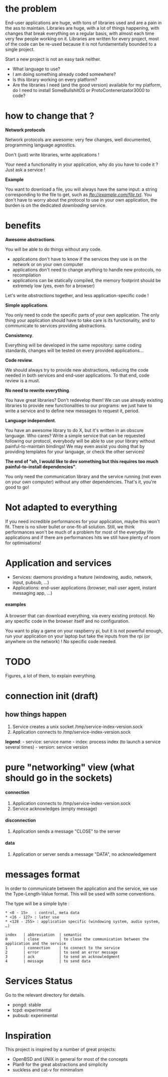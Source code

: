 # the problem

End-user applications are huge, with tons of libraries used and are a pain in the ass to maintain.
Libraries are huge, with a lot of things happening, with changes that break everything on a regular basis, with almost each time very few people working on it.
Libraries are written for every project, most of the code can be re-used because it is not fundamentally bounded to a single project.

Start a new project is not an easy task neither.

- What language to use?
- I am doing something already coded somewhere?
- Is this library working on every platform?
- Are the libraries I need (and the good version) available for my platform, do I need to install SomeBullshitOS or ProtoContenerizator3000 to code?

# how to change that ?

**Network protocols**

Network protocols are awesome: very few changes, well documented, programming language agnostics.

Don't (just) write libraries, write applications !

Your need a functionality in your application, why do you have to code it ?
Just ask a service !

**Example**

You want to download a file, you will always have the same input: a string corresponding to the file to get, such as _ftp://example.com/file.txt_.
You don't have to worry about the protocol to use in your own application, the burden is on the dedicated *downloading* service.

# benefits

**Awesome abstractions**.

You will be able to do things without any code.

* applications don't have to know if the services they use is on the network or on your own computer
* applications don't need to change anything to handle new protocols, no recompilation
* applications can be statically compiled, the memory footprint should be extremely low (yes, even for a browser)

Let's write *abstractions* together, and less application-specific code !

**Simple applications**.

You only need to code the specific parts of your own application.
The only thing your application should have to take care is its functionality, and to communicate to services providing abstractions.

**Consistency**.

Everything will be developed in the same repository: same coding standards, changes will be tested on every provided applications…

**Code review**.

We should always try to provide new abstractions, reducing the code needed in both services and end-user applications.
To that end, code review is a must.

**No need to rewrite everything**.

You have great libraries?
Don't redevelop them!
We can use already existing libraries to provide new functionalities to our programs: we just have to write a service and to define new messages to request it, period.

**Language independent**.

You have an awesome library to do X, but it's written in an obscure language.
Who cares?
Write a simple service that can be requested following our protocol, everybody will be able to use your library without painful-to-maintain bindings!
We may even assist you doing that by providing templates for your language, or check the other services!

**The end of "oh, I would like to dev something but this requires too much painful-to-install dependencies"**.

You only need the communication library and the service running (not even on your own computer) without any other dependencies.
That's it, you're good to go!

# Not adapted to everything

If you need incredible performances for your application, maybe this won't fit.
There is no silver bullet or one-fit-all solution.
Still, we think performances won't be much of a problem for most of the everyday life applications and if there are performances hits we still have plenty of room for optimisations!

# Application and services

- Services: daemons providing a feature (windowing, audio, network, input, pubsub, …)
- Applications: end-user applications (browser, mail user agent, instant messaging app, …)

#### examples

A browser that can download everything, via every existing protocol.
No any specific code in the browser itself and no configuration.

You want to play a game on your raspberry pi, but it is not powerful enough, run your application on your laptop but take the inputs from the rpi (or anywhere on the network) !
No specific code needed.

# TODO

Figures, a lot of them, to explain everything.

# connection init (draft)

## how things happen

1. Service creates a unix socket /tmp/service-index-version.sock
1. Application connects to /tmp/service-index-version.sock

__legend__:
    - service: service name
    - index: process index (to launch a service several times)
    - version: service version

# pure "networking" view (what should go in the sockets)

#### connection
1. Application connects to /tmp/service-index-version.sock
1. Service acknowledges (empty message)

#### disconnection
1. Application sends a message "CLOSE" to the server

#### data
1. Application or server sends a message "DATA", no acknowledgement

# messages format

In order to communicate between the application and the service, we use the Type-Length-Value format.
This will be used with some conventions.

The type will be a simple byte :

    * <0 - 15>   : control, meta data
    * <16 - 127> : later use
    * <128 - 255> : application specific (windowing system, audio system, …)

    index   | abbreviation  | semantic
    0       | close         | to close the communication between the application and the service
    1       | connection    | to connect to the service
    2       | error         | to send an error message
    3       | ack           | to send an acknowledgment
    4       | message       | to send data 

# Services Status

Go to the relevant directory for details.

- pongd: stable
- tcpd: experimental
- pubsub: experimental

# Inspiration

This project is inspired by a number of great projects:

- OpenBSD and UNIX in general for most of the concepts
- Plan9 for the great abstractions and simplicity
- suckless and cat-v for minimalism
